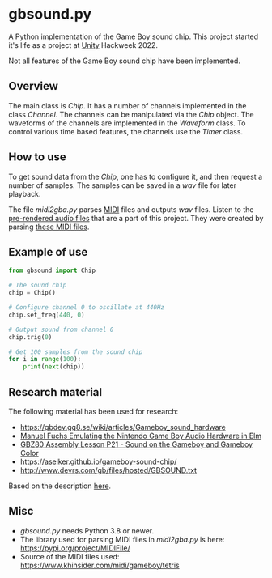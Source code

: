 # gbsound.py
A Python implementation of the Game Boy sound chip. This project started it's life
as a project at [Unity](https://unity.com/) Hackweek 2022.

Not all features of the Game Boy sound chip have been implemented.

## Overview

The main class is _Chip_. It has a number of channels implemented in the class _Channel_.
The channels can be manipulated via the _Chip_ object. The waveforms of the channels
are implemented in the _Waveform_ class. To control various time based features, the
channels use the _Timer_ class.

## How to use
To get sound data from the _Chip_, one has to configure it, and then request a number of samples.
The samples can be saved in a _wav_ file for later playback.

The file _midi2gba.py_ parses [MIDI](https://en.wikipedia.org/wiki/MIDI) files and outputs _wav_ files.
Listen to the [pre-rendered audio files](https://github.com/tobiasbp/gbsound/tree/main/sounds) that are
a part of this project.
They were created by parsing [these MIDI files](https://github.com/tobiasbp/gbsound/tree/main/midi).

## Example of use
```python
from gbsound import Chip

# The sound chip
chip = Chip()

# Configure channel 0 to oscillate at 440Hz
chip.set_freq(440, 0)

# Output sound from channel 0
chip.trig(0)

# Get 100 samples from the sound chip
for i in range(100):
    print(next(chip))
```

## Research material
The following material has been used for research:  

* https://gbdev.gg8.se/wiki/articles/Gameboy_sound_hardware
* [Manuel Fuchs Emulating the Nintendo Game Boy Audio Hardware in Elm](https://www.youtube.com/watch?v=a52p6ji1WZs)
* [GBZ80 Assembly Lesson P21 - Sound on the Gameboy and Gameboy Color](https://www.youtube.com/watch?v=LCPLGkYJk5M)
* https://aselker.github.io/gameboy-sound-chip/
* http://www.devrs.com/gb/files/hosted/GBSOUND.txt

Based on the description [here]().

## Misc
* _gbsound.py_ needs Python 3.8 or newer.
* The library used for parsing MIDI files in _midi2gba.py_ is here: https://pypi.org/project/MIDIFile/
* Source of the MIDI files used: https://www.khinsider.com/midi/gameboy/tetris